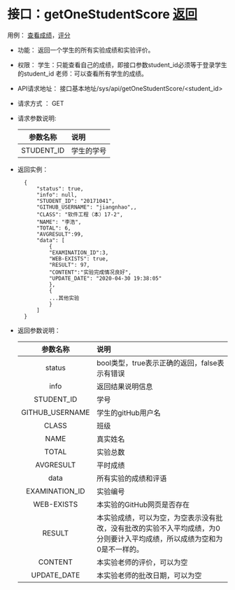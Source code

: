 ﻿<!-- markdownlint-disable MD033-->
<!-- 禁止MD033类型的警告 https://www.npmjs.com/package/markdownlint -->

# 接口：getOneStudentScore  [返回](../README.md)
用例： [查看成绩](../用例/inquiry.md)，[评分](../用例/evaluate_grades.md)

- 功能：
    返回一个学生的所有实验成绩和实验评价。
    
- 权限：
    学生：只能查看自己的成绩，即接口参数student_id必须等于登录学生的student_id
    老师：可以查看所有学生的成绩。
    
- API请求地址： 
    接口基本地址/sys/api/getOneStudentScore/<student_id>

- 请求方式 ：
    GET

- 请求参数说明:        

  |参数名称|说明|
  |:---------:|:--------------------------------------------------------|      
  |STUDENT_ID|学生的学号|
    
- 返回实例：

        {         
            "status": true,
            "info": null,    
            "STUDENT_ID": "20171041", 
            "GITHUB_USERNAME": "jiangnhao",, 
            "CLASS": "软件工程（本）17-2", 
            "NAME": "李浩", 
            "TOTAL": 6,
            "AVGRESULT":99,       
            "data": [
                {
                "EXAMINATION_ID":3,
                "WEB-EXISTS": true, 
                "RESULT": 97, 
                "CONTENT":"实验完成情况良好",
                "UPDATE_DATE": "2020-04-30 19:38:05"
                }, 
                {
                ...其他实验
                }
            ] 
        }
 
- 返回参数说明：    
 
  |参数名称|说明|
  |:---------:|:--------------------------------------------------------|      
  |status|bool类型，true表示正确的返回，false表示有错误|
  |info|返回结果说明信息|
  |STUDENT_ID|学号|
  |GITHUB_USERNAME|学生的gitHub用户名|
  |CLASS|班级|
  |NAME|真实姓名|   
  |TOTAL|实验总数|
  |AVGRESULT|平时成绩|   
  |data|所有实验的成绩和评语|
  |EXAMINATION_ID|实验编号|
  |WEB-EXISTS|本实验的GitHub网页是否存在|
  |RESULT|本实验成绩，可以为空，为空表示没有批改，没有批改的实验不入平均成绩，为0分则要计入平均成绩，所以成绩为空和为0是不一样的。|
  |CONTENT|本实验老师的评价，可以为空|
  |UPDATE_DATE|本实验老师的批改日期，可以为空|


